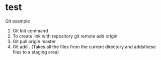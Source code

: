 # test
Git example

1. Git Init command
2. To create link with repository git remote add origin
3. Git pull origin master 
4. Git add . (Takes all the files from the current directory and addsthese files to a staging area)